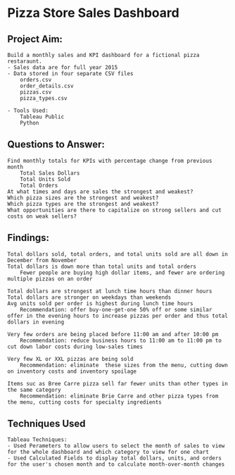 # Pizza Store Sales Dashboard

## Project Aim:
    Build a monthly sales and KPI dashboard for a fictional pizza restaraunt.
    - Sales data are for full year 2015
    - Data stored in four separate CSV files
        orders.csv
        order_details.csv
        pizzas.csv
        pizza_types.csv

    - Tools Used:
        Tableau Public
        Python

## Questions to Answer:
    Find monthly totals for KPIs with percentage change from previous month
        Total Sales Dollars
        Total Units Sold
        Total Orders
    At what times and days are sales the strongest and weakest?
    Which pizza sizes are the strongest and weakest?
    Which pizza types are the strongest and weakest?
    What opportunities are there to capitalize on strong sellers and cut costs on weak sellers?

## Findings:
    Total dollars sold, total orders, and total units sold are all down in December from November
    Total dollars is down more than total units and total orders
        Fewer people are buying high dollar items, and fewer are ordering multiple pizzas on an order
    
    Total dollars are strongest at lunch time hours than dinner hours
    Total dollars are stronger on weekdays than weekends
    Avg units sold per order is highest during lunch time hours
        Recommendation: offer buy-one-get-one 50% off or some similar offer in the evening hours to increase pizzas per order and thus total dollars in evening

    Very few orders are being placed before 11:00 am and after 10:00 pm
        Recommendation: reduce business hours to 11:00 am to 11:00 pm to cut down labor costs during low-sales times
    
    Very few XL or XXL pizzas are being sold
        Recommendation: eliminate  these sizes from the menu, cutting down on inventory costs and inventory spoilage

    Items suc as Bree Carre pizza sell far fewer units than other types in the same category
        Recommendation: eliminate Brie Carre and other pizza types from the menu, cutting costs for specialty ingredients

## Techniques Used
    Tableau Techniques:
    - Used Perameters to allow users to select the month of sales to view for the whole dashboard and which category to view for one chart
    - Used Calculated Fields to display total dollars, units, and orders for the user's chosen month and to calculate month-over-month changes
    

    
    